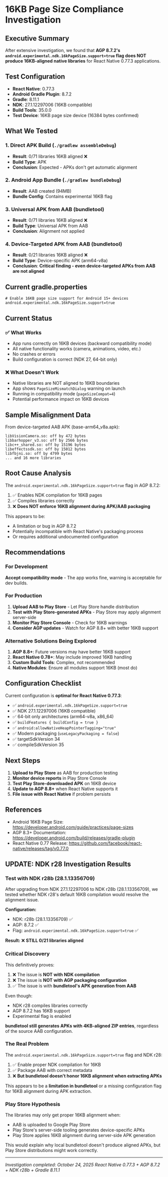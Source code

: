 # 16KB Page Size Compliance Investigation

## Executive Summary

After extensive investigation, we found that **AGP 8.7.2's `android.experimental.ndk.16kPageSize.support=true` flag does NOT produce 16KB-aligned native libraries** for React Native 0.77.3 applications.

## Test Configuration

- **React Native**: 0.77.3
- **Android Gradle Plugin**: 8.7.2
- **Gradle**: 8.11.1
- **NDK**: 27.1.12297006 (16KB compatible)
- **Build Tools**: 35.0.0
- **Test Device**: 16KB page size device (16384 bytes confirmed)

## What We Tested

### 1. Direct APK Build (`./gradlew assembleDebug`)

- **Result**: 0/71 libraries 16KB aligned ❌
- **Build Type**: APK
- **Conclusion**: Expected - APKs don't get automatic alignment

### 2. Android App Bundle (`./gradlew bundleDebug`)

- **Result**: AAB created (94MB)
- **Bundle Config**: Contains experimental 16KB flag

### 3. Universal APK from AAB (bundletool)

- **Result**: 0/71 libraries 16KB aligned ❌
- **Build Type**: Universal APK from AAB
- **Conclusion**: Alignment not applied

### 4. Device-Targeted APK from AAB (bundletool)

- **Result**: 0/21 libraries 16KB aligned ❌
- **Build Type**: Device-specific APK (arm64-v8a)
- **Conclusion**: **Critical finding - even device-targeted APKs from AAB are not aligned**

## Current gradle.properties

```properties
# Enable 16KB page size support for Android 15+ devices
android.experimental.ndk.16kPageSize.support=true
```

## Current Status

### ✅ What Works

- App runs correctly on 16KB devices (backward compatibility mode)
- All native functionality works (camera, animations, video, etc.)
- No crashes or errors
- Build configuration is correct (NDK 27, 64-bit only)

### ❌ What Doesn't Work

- Native libraries are NOT aligned to 16KB boundaries
- App shows `PageSizeMismatchDialog` warning on launch
- Running in compatibility mode (`pageSizeCompat=4`)
- Potential performance impact on 16KB devices

## Sample Misalignment Data

From device-targeted AAB APK (base-arm64_v8a.apk):

```
libVisionCamera.so: off by 472 bytes
libbarhopper_v3.so: off by 2566 bytes
libc++_shared.so: off by 15196 bytes
libeffectssdk.so: off by 15012 bytes
libfbjni.so: off by 4799 bytes
... and 16 more libraries
```

## Root Cause Analysis

The `android.experimental.ndk.16kPageSize.support=true` flag in AGP 8.7.2:

1. ✅ Enables NDK compilation for 16KB pages
2. ✅ Compiles libraries correctly
3. ❌ **Does NOT enforce 16KB alignment during APK/AAB packaging**

This appears to be:

- A limitation or bug in AGP 8.7.2
- Potentially incompatible with React Native's packaging process
- Or requires additional undocumented configuration

## Recommendations

### For Development

**Accept compatibility mode** - The app works fine, warning is acceptable for dev builds.

### For Production

1. **Upload AAB to Play Store** - Let Play Store handle distribution
2. **Test with Play Store-generated APKs** - Play Store may apply alignment server-side
3. **Monitor Play Store Console** - Check for 16KB warnings
4. **Consider AGP updates** - Watch for AGP 8.8+ with better 16KB support

### Alternative Solutions Being Explored

1. **AGP 8.8+**: Future versions may have better 16KB support
2. **React Native 0.78+**: May include improved 16KB handling
3. **Custom Build Tools**: Complex, not recommended
4. **Native Modules**: Ensure all modules support 16KB (most do)

## Configuration Checklist

Current configuration is **optimal for React Native 0.77.3**:

- ✅ `android.experimental.ndk.16kPageSize.support=true`
- ✅ NDK 27.1.12297006 (16KB compatible)
- ✅ 64-bit only architectures (arm64-v8a, x86_64)
- ✅ `buildFeatures { buildConfig = true }`
- ✅ `android:allowNativeHeapPointerTagging="true"`
- ✅ Modern packaging (`useLegacyPackaging = false`)
- ✅ targetSdkVersion 34
- ✅ compileSdkVersion 35

## Next Steps

1. **Upload to Play Store** as AAB for production testing
2. **Monitor device reports** in Play Store Console
3. **Test Play Store-downloaded APK** on 16KB device
4. **Update to AGP 8.8+** when React Native supports it
5. **File issue with React Native** if problem persists

## References

- Android 16KB Page Size: https://developer.android.com/guide/practices/page-sizes
- AGP 8.3+ Documentation: https://developer.android.com/build/releases/gradle-plugin
- React Native 0.77 Release: https://github.com/facebook/react-native/releases/tag/v0.77.0

## UPDATE: NDK r28 Investigation Results

### Test with NDK r28b (28.1.13356709)

After upgrading from NDK 27.1.12297006 to NDK r28b (28.1.13356709), we tested whether NDK r28's default 16KB compilation would resolve the alignment issue.

**Configuration:**

- NDK: r28b (28.1.13356709) ✅
- AGP: 8.7.2 ✅
- Flag: `android.experimental.ndk.16kPageSize.support=true` ✅

**Result:** ❌ **STILL 0/21 libraries aligned**

### Critical Discovery

This definitively proves:

1. ❌ The issue is **NOT with NDK compilation**
2. ❌ The issue is **NOT with AGP packaging configuration**
3. ✅ The issue is with **bundletool's APK generation from AAB**

Even though:

- NDK r28 compiles libraries correctly
- AGP 8.7.2 has 16KB support
- Experimental flag is enabled

**bundletool still generates APKs with 4KB-aligned ZIP entries**, regardless of the source AAB configuration.

### The Real Problem

The `android.experimental.ndk.16kPageSize.support=true` flag and NDK r28:

1. ✅ Enable proper NDK compilation for 16KB
2. ✅ Package AAB with correct metadata
3. ❌ **But bundletool doesn't honor 16KB alignment when extracting APKs**

This appears to be a **limitation in bundletool** or a missing configuration flag for 16KB alignment during APK extraction.

### Play Store Hypothesis

The libraries may only get proper 16KB alignment when:

- AAB is uploaded to Google Play Store
- Play Store's server-side tooling generates device-specific APKs
- Play Store applies 16KB alignment during server-side APK generation

This would explain why local bundletool doesn't produce aligned APKs, but Play Store distributions might work correctly.

---

_Investigation completed: October 24, 2025_
_React Native 0.77.3 + AGP 8.7.2 + NDK r28b + Gradle 8.11.1_
